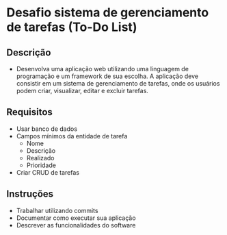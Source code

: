 # Desafio sistema de gerenciamento de tarefas (To-Do List)

## Descrição
- Desenvolva uma aplicação web utilizando uma linguagem de programação e um framework de sua escolha. A aplicação deve consistir em um sistema de gerenciamento de tarefas, onde os usuários podem criar, visualizar, editar e excluir tarefas.

## Requisitos
- Usar banco de dados
- Campos mínimos da entidade de tarefa
    - Nome
    - Descrição
    - Realizado
    - Prioridade
- Criar CRUD de tarefas

## Instruções
- Trabalhar utilizando commits
- Documentar como executar sua aplicação
- Descrever as funcionalidades do software
